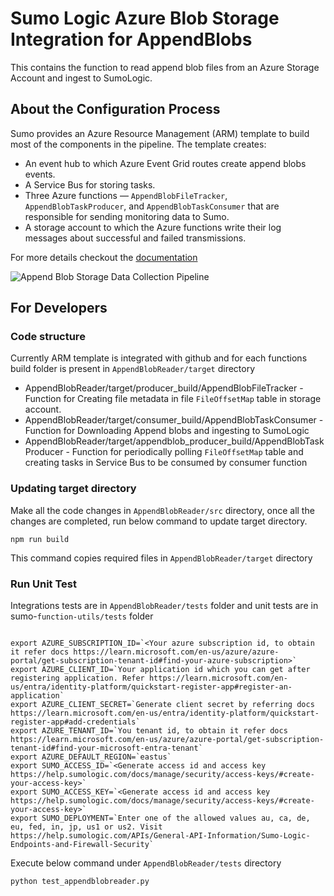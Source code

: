 # Sumo Logic Azure Blob Storage Integration for AppendBlobs
This contains the function to read append blob files from an Azure Storage Account and ingest to SumoLogic.

## About the Configuration Process
Sumo provides an Azure Resource Management (ARM) template to build most of the components in the pipeline. The template creates:

* An event hub to which Azure Event Grid routes create append blobs events.
* A Service Bus for storing tasks.
* Three Azure functions — `AppendBlobFileTracker`, `AppendBlobTaskProducer`, and `AppendBlobTaskConsumer` that are responsible for sending monitoring data to Sumo.
* A storage account to which the Azure functions write their log messages about successful and failed transmissions.

For more details checkout the [documentation](https://help.sumologic.com/Send-Data/Collect-from-Other-Data-Sources/Azure_Blob_Storage/Collect_Logs_from_Azure_AppendBlob_Storage)

![Append Blob Storage Data Collection Pipeline](https://s3.amazonaws.com/appdev-cloudformation-templates/AppendBlobReader.png)

## For Developers

### Code structure

Currently ARM template is integrated with github and for each functions build folder is present in `AppendBlobReader/target` directory

* AppendBlobReader/target/producer_build/AppendBlobFileTracker - Function for Creating file metadata in file `FileOffsetMap` table in storage account.
* AppendBlobReader/target/consumer_build/AppendBlobTaskConsumer - Function for Downloading Append blobs and ingesting to SumoLogic
* AppendBlobReader/target/appendblob_producer_build/AppendBlobTaskProducer -  Function for periodically polling `FileOffsetMap` table and creating tasks in Service Bus to be consumed by consumer function

### Updating target directory

Make all the code changes in `AppendBlobReader/src` directory, once all the changes are completed, run below command to update target directory.

`npm run build`

This command copies required files in `AppendBlobReader/target` directory

### Run Unit Test

Integrations tests are in `AppendBlobReader/tests` folder and unit tests are in sumo-`function-utils/tests` folder

```console

export AZURE_SUBSCRIPTION_ID=`<Your azure subscription id, to obtain it refer docs https://learn.microsoft.com/en-us/azure/azure-portal/get-subscription-tenant-id#find-your-azure-subscription>`
export AZURE_CLIENT_ID=`Your application id which you can get after registering application. Refer https://learn.microsoft.com/en-us/entra/identity-platform/quickstart-register-app#register-an-application`
export AZURE_CLIENT_SECRET=`Generate client secret by referring docs https://learn.microsoft.com/en-us/entra/identity-platform/quickstart-register-app#add-credentials`
export AZURE_TENANT_ID=`You tenant id, to obtain it refer docs https://learn.microsoft.com/en-us/azure/azure-portal/get-subscription-tenant-id#find-your-microsoft-entra-tenant`
export AZURE_DEFAULT_REGION=`eastus`
export SUMO_ACCESS_ID=`<Generate access id and access key https://help.sumologic.com/docs/manage/security/access-keys/#create-your-access-key>`
export SUMO_ACCESS_KEY=`<Generate access id and access key https://help.sumologic.com/docs/manage/security/access-keys/#create-your-access-key>`
export SUMO_DEPLOYMENT=`Enter one of the allowed values au, ca, de, eu, fed, in, jp, us1 or us2. Visit https://help.sumologic.com/APIs/General-API-Information/Sumo-Logic-Endpoints-and-Firewall-Security`
```

Execute below command under `AppendBlobReader/tests` directory

`python test_appendblobreader.py`
